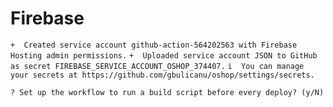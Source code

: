 # Firebase

`+  Created service account github-action-564202563 with Firebase Hosting admin permissions.`
`+  Uploaded service account JSON to GitHub as secret FIREBASE_SERVICE_ACCOUNT_OSHOP_374407.`
`i  You can manage your secrets at https://github.com/gbulicanu/oshop/settings/secrets.`

`? Set up the workflow to run a build script before every deploy? (y/N)`
